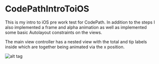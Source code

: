# CodePathIntroToiOS

This is my intro to iOS pre work test for CodePath. In addition to the steps I also implemented a frame and alpha animation as well as implemented some basic Autolayout constraints on the views.

The main view controller has a nested view with the total and tip labels inside which are together being animated via the x position.

![alt tag](https://raw.githubusercontent.com/kowongh/IntroToiOS/master/walkthrough.gif)
